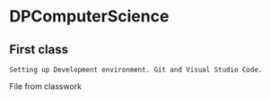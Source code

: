 # DPComputerScience
## First class
    Setting up Development environment. Git and Visual Studio Code.
File from classwork